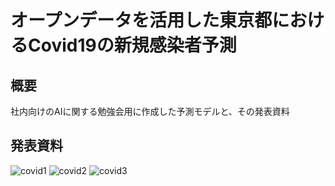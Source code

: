 # オープンデータを活用した東京都におけるCovid19の新規感染者予測

## 概要
社内向けのAIに関する勉強会用に作成した予測モデルと、その発表資料

## 発表資料
![covid1](https://user-images.githubusercontent.com/99741475/158330422-9291b72c-2b9a-4286-ad14-0bfb5cc777f4.png)
![covid2](https://user-images.githubusercontent.com/99741475/158330432-a1a9ebea-4446-4ae2-a983-11b548e5ebbb.png)
![covid3](https://user-images.githubusercontent.com/99741475/158330439-b43c31a6-65b3-4af8-b5e6-9fd2941ef715.png)
